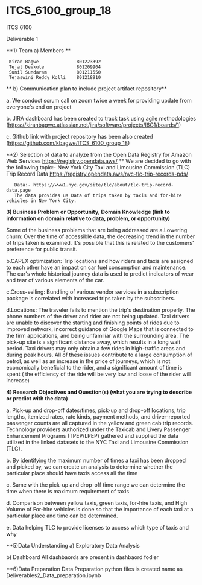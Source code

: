 # ITCS_6100_group_18

ITCS 6100 

Deliverable 1

**1) Team
 	a)  Members		**

     Kiran Bagwe              801223392 
     Tejal Devkule            801209904 
     Sunil Sundaram           801211550
     Tejaswini Reddy Kolli    801218910
              


 
** 	b)  Communication plan to include project artifact repository**

  a. We conduct scrum call on zoom twice a week for providing update from everyone's end on project
  
  b. JIRA dashboard has been created to track task using agile methodologies (https://kiranbagwe.atlassian.net/jira/software/projects/I6G1/boards/1)
  
  c. Github link with project repository has been also created (https://github.com/kbagwe/ITCS_6100_group_18)
  
  
  
**2)  Selection of data to analyze from the Open Data Registry for Amazon Web Services https://registry.opendata.aws/ **
   We are decided to go with the following topic:- 
       New York City Taxi and Limousine Commission (TLC) Trip Record Data
       https://registry.opendata.aws/nyc-tlc-trip-records-pds/
       
       Data:- https://www1.nyc.gov/site/tlc/about/tlc-trip-record-data.page
       The data provides us Data of trips taken by taxis and for-hire vehicles in New York City.

**3)  Business Problem or Opportunity, Domain Knowledge (link to information on domain relative to data, problem, or opportunity)**

Some of the business problems that are being addressed are
   a.Lowering churn: Over the time of accessible data, the decreasing trend in the number of trips taken is examined. It's possible that this is related to the customers' preference for public transit.
   
   b.CAPEX optimization: Trip locations and how riders and taxis are assigned to each other have an impact on car fuel consumption and maintenance. The car's whole historical journey data is used to predict indicators of wear and tear of various elements of the car.
   
   c.Cross-selling: Bundling of various vendor services in a subscription package is correlated with increased trips taken by the subscribers. 
   
   d.Locations: The traveler fails to mention the trip's destination properly. The phone numbers of the driver and rider are not being updated. Taxi drivers are unable to discover the starting and finishing points of rides due to improved network, incorrect guidance of Google Maps that is connected to the firm applications, and being unfamiliar with the surrounding area. The pick-up site is a significant distance away, which results in a long wait period. Taxi drivers may only obtain a few rides in high-traffic areas and during peak hours. All of these issues contribute to a large consumption of petrol, as well as an increase in the price of journeys, which is not economically beneficial to the rider, and a significant amount of time is spent ( the efficiency of the ride will be very low and loose of the rider will increase)


**4)  Research Objectives and Question(s) (what you are trying to describe or predict with the data)**

   a. Pick-up and drop-off dates/times, pick-up and drop-off locations, trip lengths, itemized rates, rate kinds, payment methods, and driver-reported passenger counts are all captured in the yellow and green cab trip records. Technology providers authorized under the Taxicab and Livery Passenger Enhancement Programs (TPEP/LPEP) gathered and supplied the data utilized in the linked datasets to the NYC Taxi and Limousine Commission (TLC).
   
   b. By identifying the maximum number of times a taxi has been dropped and picked by, we can create an analysis to determine whether the particular place should have taxis access all the time
   
   c. Same with the pick-up and drop-off time range we can determine the time when there is maximum requirement of taxis 
   
   d. Comparison between yellow taxis, green taxis, for-hire taxis, and High Volume of For-hire vehicles is done so that the importance of each taxi at a particular place and time can be determined.
   
   e. Data helping TLC to provide licenses to access which type of taxis and why
   
**5)Data Understanding
     a) Exploratory Data Analysis
     
   b) Dashboard
   All dashbaords are present in dashbaord fodler
 
     
**6)Data Preparation
    Data Preparation python files is created name as Deliverables2_Data_preparation.ipynb
     


